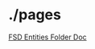# ./pages
[FSD Entities Folder Doc](https://feature-sliced.design/ru/docs/reference/units/layers/entities)
